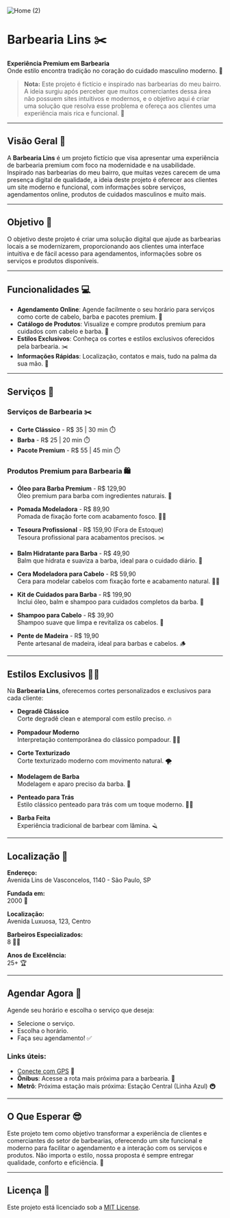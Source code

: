 
![Home (2)](https://github.com/user-attachments/assets/7c0aacd3-0ebc-4fff-af5b-8467ece27efb)

# Barbearia Lins ✂️

**Experiência Premium em Barbearia**  
Onde estilo encontra tradição no coração do cuidado masculino moderno. 💈

> **Nota:** Este projeto é fictício e inspirado nas barbearias do meu bairro. A ideia surgiu após perceber que muitos comerciantes dessa área não possuem sites intuitivos e modernos, e o objetivo aqui é criar uma solução que resolva esse problema e ofereça aos clientes uma experiência mais rica e funcional. 🚀

---

## Visão Geral 👀

A **Barbearia Lins** é um projeto fictício que visa apresentar uma experiência de barbearia premium com foco na modernidade e na usabilidade. Inspirado nas barbearias do meu bairro, que muitas vezes carecem de uma presença digital de qualidade, a ideia deste projeto é oferecer aos clientes um site moderno e funcional, com informações sobre serviços, agendamentos online, produtos de cuidados masculinos e muito mais.

---

## Objetivo 🎯

O objetivo deste projeto é criar uma solução digital que ajude as barbearias locais a se modernizarem, proporcionando aos clientes uma interface intuitiva e de fácil acesso para agendamentos, informações sobre os serviços e produtos disponíveis.

---

## Funcionalidades 💻

- **Agendamento Online**: Agende facilmente o seu horário para serviços como corte de cabelo, barba e pacotes premium. 📅
- **Catálogo de Produtos**: Visualize e compre produtos premium para cuidados com cabelo e barba. 🛒
- **Estilos Exclusivos**: Conheça os cortes e estilos exclusivos oferecidos pela barbearia. ✂️
- **Informações Rápidas**: Localização, contatos e mais, tudo na palma da sua mão. 📍

---

## Serviços 💈

### Serviços de Barbearia ✂️

- **Corte Clássico** - R$ 35 | 30 min ⏱️
- **Barba** - R$ 25 | 20 min ⏱️
- **Pacote Premium** - R$ 55 | 45 min ⏱️

### Produtos Premium para Barbearia 🛍️

- **Óleo para Barba Premium** - R$ 129,90  
  Óleo premium para barba com ingredientes naturais. 🌿

- **Pomada Modeladora** - R$ 89,90  
  Pomada de fixação forte com acabamento fosco. 💇‍♂️

- **Tesoura Profissional** - R$ 159,90 (Fora de Estoque)  
  Tesoura profissional para acabamentos precisos. ✂️

- **Balm Hidratante para Barba** - R$ 49,90  
  Balm que hidrata e suaviza a barba, ideal para o cuidado diário. 🧴

- **Cera Modeladora para Cabelo** - R$ 59,90  
  Cera para modelar cabelos com fixação forte e acabamento natural. 💇‍♂️

- **Kit de Cuidados para Barba** - R$ 199,90  
  Inclui óleo, balm e shampoo para cuidados completos da barba. 🎁

- **Shampoo para Cabelo** - R$ 39,90  
  Shampoo suave que limpa e revitaliza os cabelos. 🧴

- **Pente de Madeira** - R$ 19,90  
  Pente artesanal de madeira, ideal para barbas e cabelos. 🪵

---

## Estilos Exclusivos 💇‍♂️

Na **Barbearia Lins**, oferecemos cortes personalizados e exclusivos para cada cliente:

- **Degradê Clássico**  
  Corte degradê clean e atemporal com estilo preciso. 🔥

- **Pompadour Moderno**  
  Interpretação contemporânea do clássico pompadour. 💇‍♂️

- **Corte Texturizado**  
  Corte texturizado moderno com movimento natural. 🌪️

- **Modelagem de Barba**  
  Modelagem e aparo preciso da barba. 🧔

- **Penteado para Trás**  
  Estilo clássico penteado para trás com um toque moderno. 💇‍♂️

- **Barba Feita**  
  Experiência tradicional de barbear com lâmina. 🪒

---

## Localização 📍

**Endereço:**  
Avenida Lins de Vasconcelos, 1140 - São Paulo, SP

**Fundada em:**  
2000 🎉

**Localização:**  
Avenida Luxuosa, 123, Centro

**Barbeiros Especializados:**  
8 💇‍♂️

**Anos de Excelência:**  
25+ 🏆

---

## Agendar Agora 📅

Agende seu horário e escolha o serviço que deseja:

- Selecione o serviço.
- Escolha o horário.
- Faça seu agendamento! ✅

### Links úteis:
- [Conecte com GPS](https://goo.gl/maps/dHtq1R5XoxNByQxU9) 📍
- **Ônibus**: Acesse a rota mais próxima para a barbearia. 🚌
- **Metrô**: Próxima estação mais próxima: Estação Central (Linha Azul) 🚇

---

## O Que Esperar 😎

Este projeto tem como objetivo transformar a experiência de clientes e comerciantes do setor de barbearias, oferecendo um site funcional e moderno para facilitar o agendamento e a interação com os serviços e produtos. Não importa o estilo, nossa proposta é sempre entregar qualidade, conforto e eficiência. 💪

---

## Licença 📄

Este projeto está licenciado sob a [MIT License](LICENSE).
